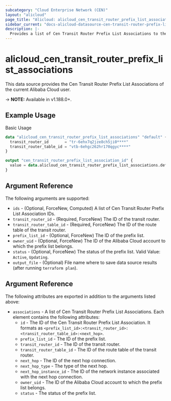 ```yaml
---
subcategory: "Cloud Enterprise Network (CEN)"
layout: "alicloud"
page_title: "Alicloud: alicloud_cen_transit_router_prefix_list_associations"
sidebar_current: "docs-alicloud-datasource-cen-transit-router-prefix-list-associations"
description: |-
  Provides a list of Cen Transit Router Prefix List Associations to the user.
---
```


# alicloud\_cen\_transit\_router\_prefix\_list\_associations

This data source provides the Cen Transit Router Prefix List Associations of the current Alibaba Cloud user.

-> **NOTE:** Available in v1.188.0+.

## Example Usage

Basic Usage

```terraform
data "alicloud_cen_transit_router_prefix_list_associations" "default" {
  transit_router_id       = "tr-6ehx7q2jze8ch5ji0****"
  transit_router_table_id = "vtb-6ehgc262hr170qgyc****"
}

output "cen_transit_router_prefix_list_association_id" {
  value = data.alicloud_cen_transit_router_prefix_list_associations.default.associations.0.id
}
```

## Argument Reference

The following arguments are supported:

* `ids` - (Optional, ForceNew, Computed) A list of Cen Transit Router Prefix List Association IDs.
* `transit_router_id` - (Required, ForceNew) The ID of the transit router.
* `transit_router_table_id` - (Required, ForceNew) The ID of the route table of the transit router.
* `prefix_list_id` - (Optional, ForceNew) The ID of the prefix list.
* `owner_uid` - (Optional, ForceNew) The ID of the Alibaba Cloud account to which the prefix list belongs.
* `status` - (Optional, ForceNew) The status of the prefix list. Valid Value: `Active`, `Updating`.
* `output_file` - (Optional) File name where to save data source results (after running `terraform plan`).

## Argument Reference

The following attributes are exported in addition to the arguments listed above:

* `associations` - A list of Cen Transit Router Prefix List Associations. Each element contains the following attributes:
  * `id` - The ID of the Cen Transit Router Prefix List Association. It formats as `<prefix_list_id>:<transit_router_id>:<transit_router_table_id>:<next_hop>`.
  * `prefix_list_id` - The ID of the prefix list.
  * `transit_router_id` - The ID of the transit router.
  * `transit_router_table_id` - The ID of the route table of the transit router.
  * `next_hop` - The ID of the next hop connection.
  * `next_hop_type` - The type of the next hop.
  * `next_hop_instance_id` - The ID of the network instance associated with the next hop connection.
  * `owner_uid` - The ID of the Alibaba Cloud account to which the prefix list belongs.
  * `status` - The status of the prefix list.
